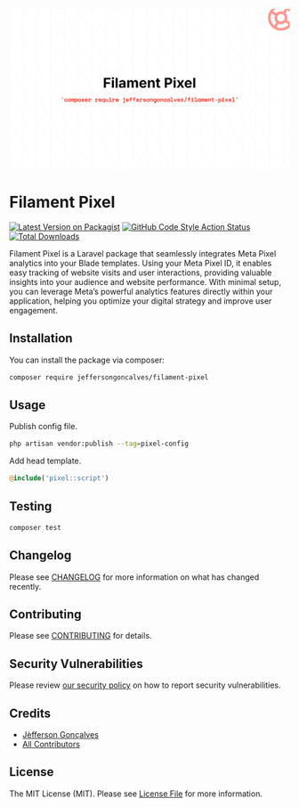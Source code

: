<div class="filament-hidden">

![Filament Pixel](https://raw.githubusercontent.com/jeffersongoncalves/filament-pixel/master/art/jeffersongoncalves-filament-pixel.png)

</div>

# Filament Pixel

[![Latest Version on Packagist](https://img.shields.io/packagist/v/jeffersongoncalves/filament-pixel.svg?style=flat-square)](https://packagist.org/packages/jeffersongoncalves/filament-pixel)
[![GitHub Code Style Action Status](https://img.shields.io/github/actions/workflow/status/jeffersongoncalves/filament-pixel/fix-php-code-style-issues.yml?branch=master&label=code%20style&style=flat-square)](https://github.com/jeffersongoncalves/filament-pixel/actions?query=workflow%3A"Fix+PHP+code+styling"+branch%3Amaster)
[![Total Downloads](https://img.shields.io/packagist/dt/jeffersongoncalves/filament-pixel.svg?style=flat-square)](https://packagist.org/packages/jeffersongoncalves/filament-pixel)

Filament Pixel is a Laravel package that seamlessly integrates Meta Pixel analytics into your Blade templates. Using your Meta Pixel ID, it enables easy tracking of website visits and user interactions, providing valuable insights into your audience and website performance. With minimal setup, you can leverage Meta’s powerful analytics features directly within your application, helping you optimize your digital strategy and improve user engagement.

## Installation

You can install the package via composer:

```bash
composer require jeffersongoncalves/filament-pixel
```

## Usage

Publish config file.

```bash
php artisan vendor:publish --tag=pixel-config
```

Add head template.

```php
@include('pixel::script')
```

## Testing

```bash
composer test
```

## Changelog

Please see [CHANGELOG](CHANGELOG.md) for more information on what has changed recently.

## Contributing

Please see [CONTRIBUTING](.github/CONTRIBUTING.md) for details.

## Security Vulnerabilities

Please review [our security policy](../../security/policy) on how to report security vulnerabilities.

## Credits

- [Jèfferson Gonçalves](https://github.com/jeffersongoncalves)
- [All Contributors](../../contributors)

## License

The MIT License (MIT). Please see [License File](LICENSE.md) for more information.

